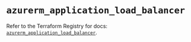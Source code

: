 # `azurerm_application_load_balancer`

Refer to the Terraform Registry for docs: [`azurerm_application_load_balancer`](https://registry.terraform.io/providers/hashicorp/azurerm/4.49.0/docs/resources/application_load_balancer).
